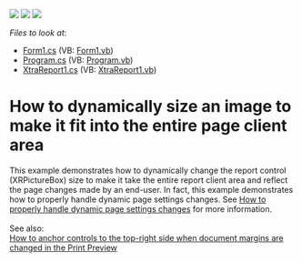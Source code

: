 <!-- default badges list -->
![](https://img.shields.io/endpoint?url=https://codecentral.devexpress.com/api/v1/VersionRange/128600555/22.2.2%2B)
[![](https://img.shields.io/badge/Open_in_DevExpress_Support_Center-FF7200?style=flat-square&logo=DevExpress&logoColor=white)](https://supportcenter.devexpress.com/ticket/details/T272219)
[![](https://img.shields.io/badge/📖_How_to_use_DevExpress_Examples-e9f6fc?style=flat-square)](https://docs.devexpress.com/GeneralInformation/403183)
<!-- default badges end -->
<!-- default file list -->
*Files to look at*:

* [Form1.cs](./CS/WindowsFormsApplication1/Form1.cs) (VB: [Form1.vb](./VB/WindowsFormsApplication1/Form1.vb))
* [Program.cs](./CS/WindowsFormsApplication1/Program.cs) (VB: [Program.vb](./VB/WindowsFormsApplication1/Program.vb))
* [XtraReport1.cs](./CS/WindowsFormsApplication1/XtraReport1.cs) (VB: [XtraReport1.vb](./VB/WindowsFormsApplication1/XtraReport1.vb))
<!-- default file list end -->
# How to dynamically size an image to make it fit into the entire page client area


This example demonstrates how to dynamically change the report control (XRPictureBox) size to make it take the entire report client area and reflect the page changes made by an end-user. In fact, this example demonstrates how to properly handle dynamic page settings changes. See <a href="https://www.devexpress.com/Support/Center/p/T272230">How to properly handle dynamic page settings changes</a> for more information.<br /><br />See also:<br /><a href="https://www.devexpress.com/Support/Center/p/E632">How to anchor controls to the top-right side when document margins are changed in the Print Preview</a>

<br/>


